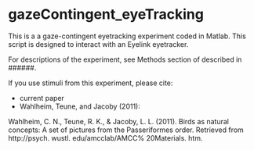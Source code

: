 # gazeContingent_eyeTracking


This is a a gaze-contingent eyetracking experiment coded in Matlab. This script is designed to interact with an Eyelink eyetracker.

For descriptions of the experiment, see Methods section of described in ######.

If you use stimuli from this experiment, please cite:
- current paper
- Wahlheim, Teune, and Jacoby (2011): 

Wahlheim, C. N., Teune, R. K., & Jacoby, L. L. (2011). Birds as natural concepts: A set of pictures from the Passeriformes order. Retrieved from http://psych. wustl. edu/amcclab/AMCC% 20Materials. htm.
